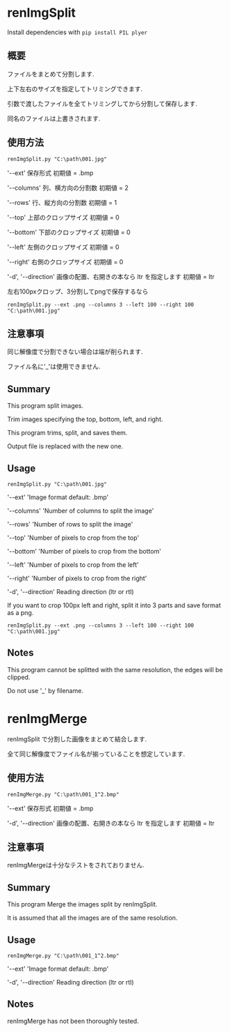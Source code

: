 # renImgSplit
Install dependencies with ```pip install PIL plyer```
## 概要
ファイルをまとめて分割します.

上下左右のサイズを指定してトリミングできます.

引数で渡したファイルを全てトリミングしてから分割して保存します.

同名のファイルは上書きされます.
## 使用方法

```renImgSplit.py "C:\path\001.jpg"```

'--ext' 保存形式 初期値 = .bmp

'--columns' 列、横方向の分割数 初期値 = 2

'--rows' 行、縦方向の分割数 初期値 = 1

'--top' 上部のクロップサイズ 初期値 = 0

'--bottom' 下部のクロップサイズ 初期値 = 0

'--left' 左側のクロップサイズ 初期値 = 0

'--right' 右側のクロップサイズ 初期値 = 0

'-d', '--direction' 画像の配置、右開きの本なら ltr を指定します 初期値 = ltr

左右100pxクロップ、3分割してpngで保存するなら

```renImgSplit.py --ext .png --columns 3 --left 100 --right 100 "C:\path\001.jpg"```

## 注意事項

同じ解像度で分割できない場合は端が削られます.

ファイル名に'_'は使用できません.
## Summary

This program split images.

Trim images specifying the top, bottom, left, and right.

This program trims, split, and saves them.

Output file is replaced with the new one.
## Usage

```renImgSplit.py "C:\path\001.jpg"```

'--ext' 'Image format default: .bmp'

'--columns' 'Number of columns to split the image'

'--rows' 'Number of rows to split the image'

'--top' 'Number of pixels to crop from the top'

'--bottom' 'Number of pixels to crop from the bottom'

'--left' 'Number of pixels to crop from the left'

'--right' 'Number of pixels to crop from the right'

'-d', '--direction' Reading direction (ltr or rtl)

If you want to crop 100px left and right, split it into 3 parts and save format as a png.

```renImgSplit.py --ext .png --columns 3 --left 100 --right 100 "C:\path\001.jpg"```

## Notes
This program cannot be splitted with the same resolution, the edges will be clipped.

Do not use '_' by filename.
# renImgMerge
renImgSplit で分割した画像をまとめて結合します.

全て同じ解像度でファイル名が揃っていることを想定しています.

## 使用方法

```renImgMerge.py "C:\path\001_1^2.bmp"```

'--ext' 保存形式 初期値 = .bmp

'-d', '--direction' 画像の配置、右開きの本なら ltr を指定します 初期値 = ltr

## 注意事項

renImgMergeは十分なテストをされておりません.

## Summary

This program Merge the images split by renImgSplit.

It is assumed that all the images are of the same resolution.
## Usage

```renImgMerge.py "C:\path\001_1^2.bmp"```

'--ext' 'Image format default: .bmp'

'-d', '--direction' Reading direction (ltr or rtl)

## Notes
renImgMerge has not been thoroughly tested.
